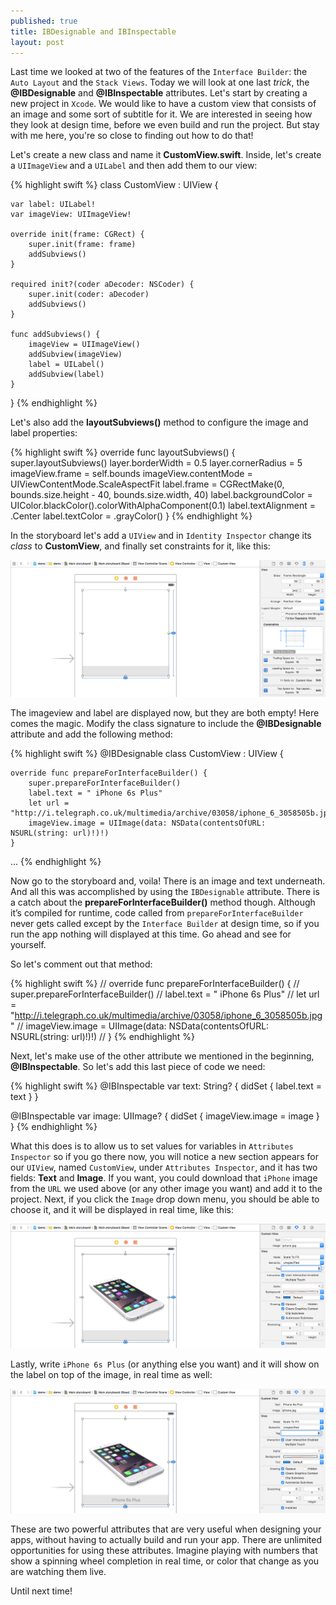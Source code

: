 ```yaml
---
published: true
title: IBDesignable and IBInspectable
layout: post
---
```

Last time we looked at two of the features of the `Interface Builder`: the `Auto Layout` and the `Stack Views`. Today we will look at one last _trick_, the __@IBDesignable__ and __@IBInspectable__ attributes. Let's start by creating a new project in `Xcode`. We would like to have a custom view that consists of an image and some sort of subtitle for it. We are interested in seeing how they look at design time, before we even build and run the project. But stay with me here, you're so close to finding out how to do that!

Let's create a new class and name it __CustomView.swift__. Inside, let's create a `UIImageView` and a `UILabel` and then add them to our view:

{% highlight swift %}
class CustomView : UIView {
    
    var label: UILabel!
    var imageView: UIImageView!
    
    override init(frame: CGRect) {
        super.init(frame: frame)
        addSubviews()
    }
    
    required init?(coder aDecoder: NSCoder) {
        super.init(coder: aDecoder)
        addSubviews()
    }
    
    func addSubviews() {
        imageView = UIImageView()
        addSubview(imageView)
        label = UILabel()
        addSubview(label)
    }
}
{% endhighlight %}

Let's also add the __layoutSubviews()__ method to configure the image and label properties: 

{% highlight swift %}
override func layoutSubviews() {
    super.layoutSubviews()
    layer.borderWidth = 0.5
    layer.cornerRadius = 5
    imageView.frame = self.bounds
    imageView.contentMode = UIViewContentMode.ScaleAspectFit
    label.frame = CGRectMake(0, bounds.size.height - 40, bounds.size.width, 40)
    label.backgroundColor = UIColor.blackColor().colorWithAlphaComponent(0.1)
    label.textAlignment = .Center
    label.textColor = .grayColor()
}
{% endhighlight %}

In the storyboard let's add a `UIView` and in `Identity Inspector` change its _class_ to __CustomView__, and finally set constraints for it, like this:

![alt text](https://github.com/Swiftor/IBDesignable-and-IBInspectable/raw/master/images/ib1.png "IB1")

The imageview and label are displayed now, but they are both empty! Here comes the magic. Modify the class signature to include the __@IBDesignable__ attribute and add the following method:

{% highlight swift %}
@IBDesignable class CustomView : UIView {
    
    override func prepareForInterfaceBuilder() {
        super.prepareForInterfaceBuilder()
        label.text = " iPhone 6s Plus"
        let url = "http://i.telegraph.co.uk/multimedia/archive/03058/iphone_6_3058505b.jpg"
        imageView.image = UIImage(data: NSData(contentsOfURL: NSURL(string: url)!)!)
    }
...
{% endhighlight %}

Now go to the storyboard and, voila! There is an image and text underneath. And all this was accomplished by using the `IBDesignable` attribute. There is a catch about the __prepareForInterfaceBuilder()__ method though. Although it’s compiled for runtime, code called from `prepareForInterfaceBuilder` never gets called except by the `Interface Builder` at design time, so if you run the app nothing will displayed at this time. Go ahead and see for yourself.

So let's comment out that method:

{% highlight swift %}
//    override func prepareForInterfaceBuilder() {
//        super.prepareForInterfaceBuilder()
//        label.text = " iPhone 6s Plus"
//        let url = "http://i.telegraph.co.uk/multimedia/archive/03058/iphone_6_3058505b.jpg"
//        imageView.image = UIImage(data: NSData(contentsOfURL: NSURL(string: url)!)!)
//    }
{% endhighlight %}

Next, let's make use of the other attribute we mentioned in the beginning, __@IBInspectable__. So let's add this last piece of code we need: 

{% highlight swift %}
@IBInspectable var text: String? {
    didSet { label.text = text }
}

@IBInspectable var image: UIImage? {
    didSet { imageView.image = image }
}
{% endhighlight %}

What this does is to allow us to set values for variables in `Attributes Inspector` so if you go there now, you will notice a new section appears for our `UIView`, named `CustomView`, under `Attributes Inspector`, and it has two fields: __Text__ and __Image__. If you want, you could download that `iPhone` image from the `URL` we used above (or any other image you want) and add it to the project. Next, if you click the `Image` drop down menu, you should be able to choose it, and it will be displayed in real time, like this:

![alt text](https://github.com/Swiftor/IBDesignable-and-IBInspectable/raw/master/images/ib2.png "IB2")

Lastly, write `iPhone 6s Plus` (or anything else you want) and it will show on the label on top of the image, in real time as well:

![alt text](https://github.com/Swiftor/IBDesignable-and-IBInspectable/raw/master/images/ib3.png "IB3")

These are two powerful attributes that are very useful when designing your apps, without having to actually build and run your app. There are unlimited opportunities for using these attributes. Imagine playing with numbers that show a spinning wheel completion in real time, or color that change as you are watching them live.

Until next time!